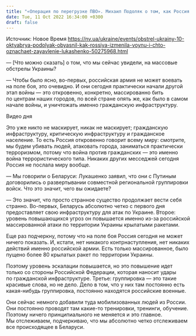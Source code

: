 ```yaml
---
title: "«Операция по перегрузке ПВО». Михаил Подоляк о том, как Россия перешла на другой этап войны и что означают последние события в Беларуси"
date: Tue, 11 Oct 2022 16:34:00 +0300
draft: false
---
```

Источник: Новое Время https://nv.ua/ukraine/events/obstrel-ukrainy-10-oktyabrya-podolyak-obyasnil-kak-rossiya-izmenila-voynu-i-chto-oznachaet-zayavlenie-lukashenko-50275968.html


— [Что можно сказать] о том, что мы сейчас увидели, на массовые обстрелы Украины?

— Чтобы было ясно, во-первых, российская армия не может воевать на поле боя, это очевидно. И они сегодня практически начали другой этап войны — это откровенно, конкретно, массированно бить по центрам наших городов, по всей стране опять же, как было в самом начале войны, и уничтожать именно гражданскую инфраструктуру.

 Видео дня   

Это уже никто не маскирует, никак не маскирует; гражданскую инфраструктуру, критическую инфраструктуру и гражданское население. То есть Россия откровенно говорит всему миру: смотрите, мы будем убивать людей, атаковать города, заниматься практически терроризмом, потому что война против гражданских — это именно война террористического типа. Никаких других месседжей сегодня Россия не послала миру вообще.

— Мы говорили о Беларуси: Лукашенко заявил, что они с Путиным договорились о развертывании совместной региональной группировки войск. Что это значит, чего вы ожидаете?

— Это значит, что просто странное существо продолжает вести себя странно. Во-первых, Беларусь абсолютно четко с первого дня предоставляет свою инфраструктуру для атак по Украине. Второе: уровень повышающихся угроз он повышается именно из-за российской массированной атаки по территории Украины крылатыми ракетами.

Еще раз подчеркну, потому что на поле боя Россия сегодня не может ничего показать. И, кстати, нет никакого контрнаступления, нет никаких действий именно российской армии. Есть только массированное, было пущено более 80 крылатых ракет по территории Украины.

Поэтому уровень эскалации повышается, но это повышение идет только со стороны Российской Федерации, которая наносит удары по гражданской инфраструктуре. Третье: группировка — это такие красивые слова, но не дело. Дело в том, что у них там постоянно есть какая-нибудь группировка, постоянно находятся российские военные.

Они сейчас немного добавили туда мобилизованных людей из России. Они постоянно проводят там какие-то тренировки, тренинги, обучение. Поэтому ничего принципиального не меняется и это главное. Мы отслеживаем, подчеркиваю, что мы абсолютно четко отслеживаем все происходящее в Беларуси.
